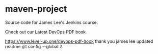 # maven-project
Source code for James Lee's Jenkins course.

Check out our Latest DevOps PDF book.

https://www.level-up.one/devops-pdf-book
thank you james lee
updated readme
git config --global 2

